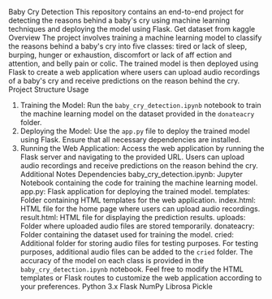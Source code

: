 Baby Cry Detection
This repository contains an end-to-end project for detecting the reasons behind a baby's cry
using machine learning techniques and deploying the model using Flask. Get dataset from kaggle
Overview
The project involves training a machine learning model to classify the reasons behind a
baby's cry into five classes: tired or lack of sleep, burping, hunger or exhaustion, discomfort
or lack of aff ection and attention, and belly pain or colic. The trained model is then deployed
using Flask to create a web application where users can upload audio recordings of a baby's
cry and receive predictions on the reason behind the cry.
Project Structure
Usage
1. Training the Model: Run the `baby_cry_detection.ipynb` notebook to train the machine
learning model on the dataset provided in the `donateacry` folder.
2. Deploying the Model: Use the `app.py` file to deploy the trained model using Flask. Ensure
that all necessary dependencies are installed.
3. Running the Web Application: Access the web application by running the Flask server and
navigating to the provided URL. Users can upload audio recordings and receive predictions
on the reason behind the cry.
Additional Notes
Dependencies
baby_cry_detection.ipynb: Jupyter Notebook containing the code for training the 
machine learning model.
 app.py: Flask application for deploying the trained model.
 templates: Folder containing HTML templates for the web application.
 index.html: HTML file for the home page where users can upload audio recordings.
 result.html: HTML file for displaying the prediction results.
uploads: Folder where uploaded audio files are stored temporarily.
 donateacry: Folder containing the dataset used for training the model.
cried: Additional folder for storing audio files for testing purposes.
 For testing purposes, additional audio files can be added to the `cried` folder.
The accuracy of the model on each class is provided in the `baby_cry_detection.ipynb` 
notebook.
Feel free to modify the HTML templates or Flask routes to customize the web application
according to your preferences.
Python 3.x
Flask
NumPy
Librosa
Pickle
